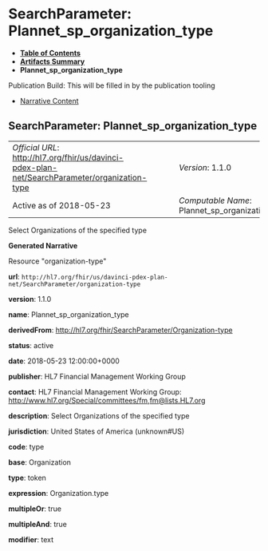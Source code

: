 # SearchParameter: Plannet\_sp\_organization\_type

* [**Table of Contents**](toc.html)
* [**Artifacts Summary**](artifacts.html)
* **Plannet\_sp\_organization\_type**

Publication Build: This will be filled in by the publication tooling

* [Narrative Content](#)

## SearchParameter: Plannet\_sp\_organization\_type

|  |  |  |  |  |
| --- | --- | --- | --- | --- |
| *Official URL*: http://hl7.org/fhir/us/davinci-pdex-plan-net/SearchParameter/organization-type | | | | *Version*: 1.1.0 |
| Active as of 2018-05-23 | | | | *Computable Name*: Plannet\_sp\_organization\_type |

Select Organizations of the specified type

**Generated Narrative**

Resource "organization-type"

**url**: `http://hl7.org/fhir/us/davinci-pdex-plan-net/SearchParameter/organization-type`

**version**: 1.1.0

**name**: Plannet\_sp\_organization\_type

**derivedFrom**: <http://hl7.org/fhir/SearchParameter/Organization-type>

**status**: active

**date**: 2018-05-23 12:00:00+0000

**publisher**: HL7 Financial Management Working Group

**contact**: HL7 Financial Management Working Group: <http://www.hl7.org/Special/committees/fm>,[fm@lists.HL7.org](mailto:fm@lists.HL7.org)

**description**: Select Organizations of the specified type

**jurisdiction**: United States of America  (unknown#US)

**code**: type

**base**: Organization

**type**: token

**expression**: Organization.type

**multipleOr**: true

**multipleAnd**: true

**modifier**: text